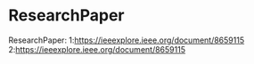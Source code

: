 # ResearchPaper
ResearchPaper:
1:https://ieeexplore.ieee.org/document/8659115
2:https://ieeexplore.ieee.org/document/8659115
